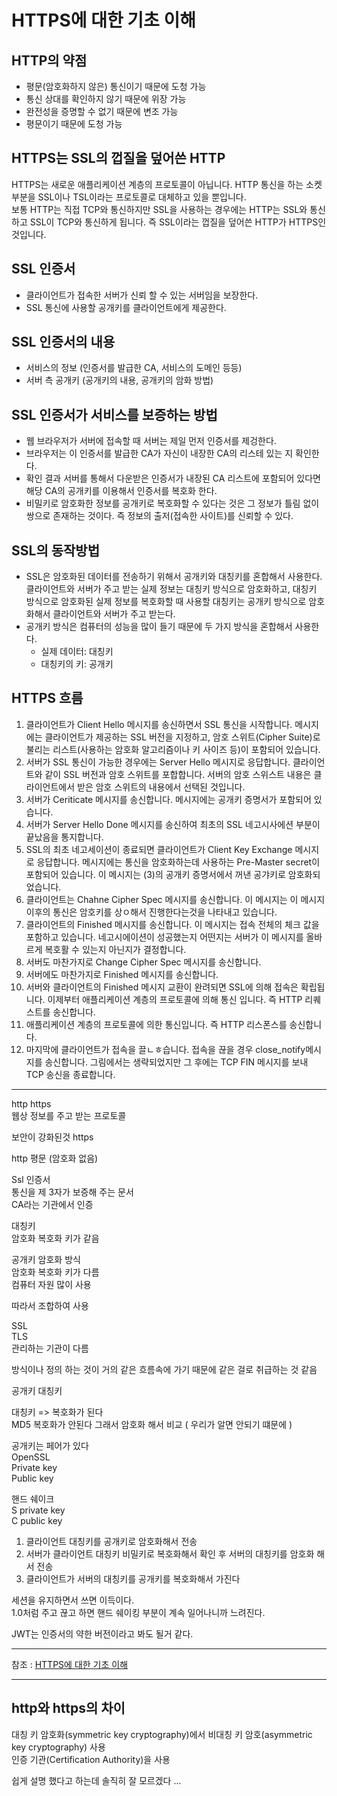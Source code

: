 
# HTTPS에 대한 기초 이해

## HTTP의 약점
- 평문(암호화하지 않은) 통신이기 때문에 도청 가능
- 통신 상대를 확인하지 않기 때문에 위장 가능
- 완전성을 증명할 수 없기 때문에 변조 가능
- 평문이기 때문에 도청 가능

## HTTPS는 SSL의 껍질을 덮어쓴 HTTP
HTTPS는 새로운 애플리케이션 계층의 프로토콜이 아닙니다. HTTP 통신을 하는 소켓 부분을 SSL이나 TSL이라는 프로토콜로 대체하고 있을 뿐입니다.  
보통 HTTP는 직접 TCP와 통신하지만 SSL을 사용하는 경우에는 HTTP는 SSL와 통신하고 SSL이 TCP와 통신하게 됩니다. 즉 SSL이라는 껍질을 덮어쓴 HTTP가 HTTPS인 것입니다.  

## SSL 인증서
- 클라이언트가 접속한 서버가 신뢰 할 수 있는 서버임을 보장한다.
- SSL 통신에 사용할 공개키를 클라이언트에게 제공한다.

## SSL 인증서의 내용
- 서비스의 정보 (인증서를 발급한 CA, 서비스의 도메인 등등)
- 서버 측 공개키 (공개키의 내용, 공개키의 암화 방법)

## SSL 인증서가 서비스를 보증하는 방법
- 웹 브라우저가 서버에 접속할 때 서버는 제일 먼저 인증서를 제겅한다.
- 브라우저는 이 인증서를 발급한 CA가 자신이 내장한 CA의 리스테 있는 지 확인한다.
- 확인 결과 서버를 통해서 다운받은 인증서가 내장된 CA 리스트에 포함되어 있다면 해당 CA의 공개키를 이용해서 인증서를 복호화 한다.
- 비밀키로 암호화한 정보를 공개키로 복호화할 수 있다는 것은 그 정보가 틀림 없이 쌍으로 존재하는 것이다. 즉 정보의 출저(접속한 사이트)를 신뢰할 수 있다.

## SSL의 동작방법
- SSL은 암호화된 데이터를 전송하기 위해서 공개키와 대칭키를 혼합해서 사용한다. 클라이언트와 서버가 주고 받는 실제 정보는 대칭키 방식으로 암호화하고, 대칭키 방식으로 암호화된 실제 정보를 복호화할 때 사용할 대칭키는 공개키 방식으로 암호화해서 클라이언트와 서버가 주고 받는다.
- 공개키 방식은 컴퓨터의 성능을 많이 들기 때문에 두 가지 방식을 혼합해서 사용한다.
  - 실제 데이터: 대칭키
  - 대칭키의 키: 공개키

## HTTPS 흐름
1. 클라이언트가 Client Hello 메시지를 송신하면서 SSL 통신을 시작합니다. 메시지에는 클라이언트가 제공하는 SSL 버전을 지정하고, 암호 스위트(Cipher Suite)로 불리는 리스트(사용하는 암호화 알고리즘이나 키 사이즈 등)이 포함되어 있습니다.
1. 서버가 SSL 통신이 가능한 경우에는 Server Hello 메시지로 응답합니다. 클라이언트와 같이 SSL 버전과 암호 스위트를 포합합니다. 서버의 암호 스위스트 내용은 클라이언트에서 받은 암호 스위트의 내용에서 선택된 것입니다.
1. 서버가 Ceriticate 메시지를 송신합니다. 메시지에는 공개키 증명서가 포함되어 있습니다.
1. 서버가 Server Hello Done 메시지를 송신하여 최초의 SSL 네고시사에션 부분이 끝났음을 통지합니다.
1. SSL의 최초 네고세이션이 종료되면 클라이언트가 Client Key Exchange 메시지로 응답합니다. 메시지에는 통신을 암호화하는데 사용하는 Pre-Master secret이 포함되어 있습니다. 이 메시지는 (3)의 공개키 증명서에서 꺼낸 공갸키로 암호화되었습니다.
1. 클라이언트는 Chahne Cipher Spec 메시지를 송신합니다. 이 메시지는 이 메시지 이후의 통신은 암호키를 상ㅇ해서 진행한다는것을 나타내고 있습니다.
1. 클라이언트의 Finished 메시지를 송신합니다. 이 메시지는 접속 전체의 체크 값을 포함하고 있습니다. 네고시에이션이 성공했는지 어떤지는 서버가 이 메시지를 올바르게 복호활 수 있는지 아닌지가 결정합니다.
1. 서버도 마찬가지로 Change Cipher Spec 메시지를 송신합니다.
1. 서버에도 마찬가지로 Finished 메시지를 송신합니다.
1. 서버와 클라이언트의 Finished 메시지 교환이 완려되면 SSL에 의해 접속은 확립됩니다. 이제부터 애플리케이션 계층의 프로토콜에 의해 통신 입니다. 즉 HTTP 리퀘스트를 송신합니다.
1. 애플리케이션 계층의 프로토콜에 의한 통신입니다. 즉 HTTP 리스폰스를 송신합니다.
1. 마지막에 클라이언트가 접속을 끌ㄴㅎ습니다. 접속을 끊을 경우 close_notify메시지를 송신합니다. 그림에서는 생략되었지만 그 후에는 TCP FIN 메시지를 보내 TCP 송신을 종료합니다.

---

http https  
웹상 정보를 주고 받는 프로토콜  

보안이 강화된것 https  

http 평문 (암호화 없음)  

Ssl 인증서  
통신을 제 3자가 보증해 주는 문서  
CA라는 기관에서 인증  

대칭키  
암호화 복호화 키가 같음  

공개키 암호화 방식  
암호화 복호화 키가 다름  
컴퓨터 자원 많이 사용  

따라서 조합하여 사용  


SSL  
TLS  
 관리하는 기관이 다름  

방식이나 정의 하는 것이 거의 같은 흐름속에 가기 때문에 같은 걸로 취급하는 것 같음  


공개키 대칭키  

대칭키 => 복호화가 된다  
MD5 복호화가 안된다 그래서 암호화 해서 비교 ( 우리가 알면 안되기 떄문에 )  

공개키는 페어가 있다  
OpenSSL  
Private key  
Public key  

핸드 쉐이크  
S private key  
C public key  

1. 클라이언트 대칭키를 공개키로 암호화해서 전송
2. 서버가 클라이언트 대칭키 비밀키로 복호화해서 확인 후 서버의 대칭키를 암호화 해서 전송
3. 클라이언트가 서버의 대칭키를 공개키를 복호화해서 가진다

세션을 유지하면서 쓰면 이득이다.  
1.0처럼 주고 끊고 하면 핸드 쉐이킹 부분이 계속 일어나니까 느려진다.  

JWT는 인증서의 약한 버전이라고 봐도 될거 같다.  







---
참조 : [HTTPS에 대한 기초 이해](https://cheese10yun.github.io/https/)

---

## http와 https의 차이
대칭 키 암호화(symmetric key cryptography)에서 비대칭 키 암호(asymmetric key cryptography) 사용<br>
인증 기관(Certification Authority)을 사용<br>

쉽게 설명 했다고 하는데 솔직히 잘 모르겠다 ...<br>